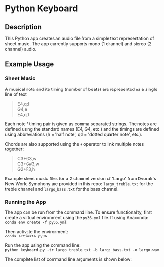 # Python Keyboard
## Description
This Python app creates an audio file from a simple text representation of sheet music. The app currently supports mono (1 channel) and stereo (2 channel) audio.  
## Example Usage  
### Sheet Music  
A musical note and its timing (number of beats) are represented as a single line of text:  
> E4,qd  
> G4,e   
> E4,qd  

Each note / timing pair is given as comma separated strings. The notes are defined using the standard names (E4, G4, etc.) and the timings are defined using abbreviations (h = 'half note', qd = 'dotted quarter note', etc.).  

Chords are also supported using the `+` operator to link multiple notes together:  
> C3+G3,w  
> C3+G#3,w  
> G2+F3,h  

Example sheet music files for a 2 channel version of 'Largo' from Dvorak's New World Symphony are provided in this repo: `largo_treble.txt` for the treble channel and `largo_bass.txt` for the bass channel.  

### Running the App
The app can be run from the command line. To ensure functionality, first create a virtual environment using the `py36.yml` file. If using Anaconda:    
```conda env create -f py36.yml```  

Then activate the environment:  
```conda activate py36```  

Run the app using the command line:  
```python keyboard.py -tr largo_treble.txt -b largo_bass.txt -o largo.wav```  

The complete list of command line arguments is shown below:     
